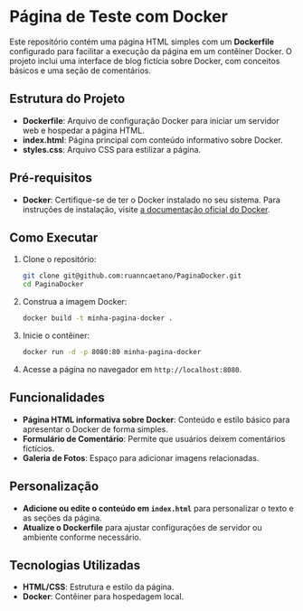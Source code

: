 # Página de Teste com Docker

Este repositório contém uma página HTML simples com um **Dockerfile** configurado para facilitar a execução da página em um contêiner Docker. O projeto inclui uma interface de blog fictícia sobre Docker, com conceitos básicos e uma seção de comentários.

## Estrutura do Projeto

- **Dockerfile**: Arquivo de configuração Docker para iniciar um servidor web e hospedar a página HTML.
- **index.html**: Página principal com conteúdo informativo sobre Docker.
- **styles.css**: Arquivo CSS para estilizar a página.

## Pré-requisitos

- **Docker**: Certifique-se de ter o Docker instalado no seu sistema. Para instruções de instalação, visite [a documentação oficial do Docker](https://docs.docker.com/get-docker/).

## Como Executar

1. Clone o repositório:
    ```bash
    git clone git@github.com:ruanncaetano/PaginaDocker.git
    cd PaginaDocker
    ```

2. Construa a imagem Docker:
    ```bash
    docker build -t minha-pagina-docker .
    ```

3. Inicie o contêiner:
    ```bash
    docker run -d -p 8080:80 minha-pagina-docker
    ```

4. Acesse a página no navegador em `http://localhost:8080`.

## Funcionalidades

- **Página HTML informativa sobre Docker**: Conteúdo e estilo básico para apresentar o Docker de forma simples.
- **Formulário de Comentário**: Permite que usuários deixem comentários fictícios.
- **Galeria de Fotos**: Espaço para adicionar imagens relacionadas.

## Personalização

- **Adicione ou edite o conteúdo em `index.html`** para personalizar o texto e as seções da página.
- **Atualize o Dockerfile** para ajustar configurações de servidor ou ambiente conforme necessário.

## Tecnologias Utilizadas

- **HTML/CSS**: Estrutura e estilo da página.
- **Docker**: Contêiner para hospedagem local.
